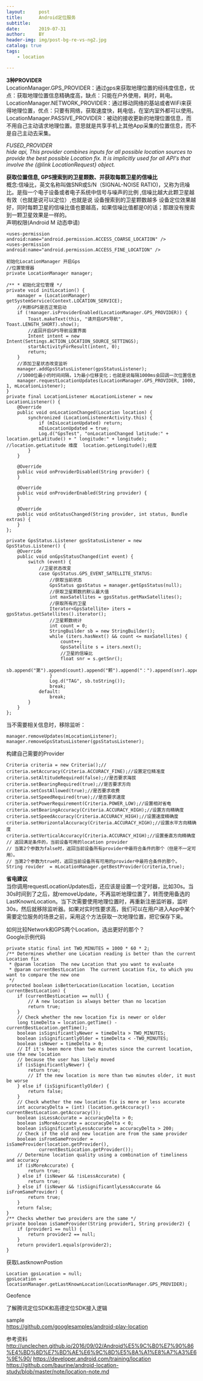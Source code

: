 ```yaml
---
layout:     post  
title:      Android定位服务  
subtitle:    
date:       2019-07-31  
author:     BY
header-img: img/post-bg-re-vs-ng2.jpg  
catalog: true  
tags: 
    - location

---
```


**3种PROVIDER**  
LocationManager.GPS_PROVIDER：通过gps来获取地理位置的经纬度信息，优点：获取地理位置信息精确度高，缺点：只能在户外使用，耗时，耗电。  
LocationManager.NETWORK_PROVIDER：通过移动网络的基站或者WiFi来获得地理位置，优点：只要有网络，获取速度快，耗电低，在室内室外都可以使用。  
LocationManager.PASSIVE_PROVIDER：被动的接收更新的地理位置信息，而不用自己主动请求地理位置。意思就是共享手机上其他App采集的位置信息，而不是自己主动去采集。

*FUSED_PROVIDER  
hide api, This provider combines inputs for all possible location sources to provide the best possible Location fix. It is implicitly used for all API's that involve the {@link LocationRequest} object.*

**获取位置信息, GPS搜索到的卫星颗数、并获取每颗卫星的信噪比**  
概念:信噪比，英文名称叫做SNR或S/N（SIGNAL-NOISE RATIO)，又称为讯噪比。是指一个电子设备或者电子系统中信号与噪声的比例 ,信噪比越大此颗卫星越有效（也就是说可以定位）,也就是说 设备搜索到的卫星颗数越多 设备定位效果越好，同时每颗卫星的信噪比值也要越高，如果信噪比值都是0的话；那跟没有搜索到一颗卫星效果是一样的。  
声明权限(Android M 动态申请)  

    <uses-permission android:name="android.permission.ACCESS_COARSE_LOCATION" />
    <uses-permission android:name="android.permission.ACCESS_FINE_LOCATION" />
    
    初始化LocationManager 开启Gps
    //位置管理器
    private LocationManager manager;

    /** * 初始化定位管理 */
    private void initLocation() {
        manager = (LocationManager) getSystemService(Context.LOCATION_SERVICE);
        //判断GPS是否正常启动
        if (!manager.isProviderEnabled(LocationManager.GPS_PROVIDER)) {
            Toast.makeText(this, "请开启GPS导航", Toast.LENGTH_SHORT).show();
            //返回开启GPS导航设置界面
            Intent intent = new Intent(Settings.ACTION_LOCATION_SOURCE_SETTINGS);
            startActivityForResult(intent, 0);
            return;
        }
        //添加卫星状态改变监听
        manager.addGpsStatusListener(gpsStatusListener);
        //1000位最小的时间间隔，1为最小位移变化；也就是说每隔1000ms会回调一次位置信息
        manager.requestLocationUpdates(LocationManager.GPS_PROVIDER, 1000, 1, mLocationListener);
    }
    private final LocationListener mLocationListener = new LocationListener() {
        @Override
        public void onLocationChanged(Location location) {
            synchronized (LocationListenerActivity.this) {
                if (mIsLocationUpdated) return;
                mIsLocationUpdated = true;
                Log.d("GpsTest", "onLocationChanged latitude:" + location.getLatitude() + " longitude:" + longitude);  //location.getLatitude 维度  location.getLongitude();经度
            }
        }

        @Override
        public void onProviderDisabled(String provider) {
        }

        @Override
        public void onProviderEnabled(String provider) {
        }

        @Override
        public void onStatusChanged(String provider, int status, Bundle extras) {
        }
    };

    private GpsStatus.Listener gpsStatusListener = new GpsStatus.Listener() {
        @Override
        public void onGpsStatusChanged(int event) {
            switch (event) {
                //卫星状态改变
                case GpsStatus.GPS_EVENT_SATELLITE_STATUS:
                    //获取当前状态
                    GpsStatus gpsStatus = manager.getGpsStatus(null);
                    //获取卫星颗数的默认最大值
                    int maxSatellites = gpsStatus.getMaxSatellites();
                    //获取所有的卫星
                    Iterator<GpsSatellite> iters = gpsStatus.getSatellites().iterator();
                    //卫星颗数统计
                    int count = 0;
                    StringBuilder sb = new StringBuilder();
                    while (iters.hasNext() && count <= maxSatellites) {
                        count++;
                        GpsSatellite s = iters.next();
                        //卫星的信噪比
                        float snr = s.getSnr();
                        sb.append("第").append(count).append("颗").append("：").append(snr).append("\n");
                    }
                    Log.d("TAG", sb.toString());
                    break;
                default:
                    break;
            }
        }
    };

当不需要相关信息时，移除监听：  

    manager.removeUpdates(mLocationListener);  
    manager.removeGpsStatusListener(gpsStatusListener);

构建自己需要的Provider  

    Criteria criteria = new Criteria();//
    criteria.setAccuracy(Criteria.ACCURACY_FINE);//设置定位精准度
    criteria.setAltitudeRequired(false);//是否要求海拔
    criteria.setBearingRequired(true);//是否要求方向
    criteria.setCostAllowed(true);//是否要求收费
    criteria.setSpeedRequired(true);//是否要求速度
    criteria.setPowerRequirement(Criteria.POWER_LOW);//设置相对省电
    criteria.setBearingAccuracy(Criteria.ACCURACY_HIGH);//设置方向精确度
    criteria.setSpeedAccuracy(Criteria.ACCURACY_HIGH);//设置速度精确度
    criteria.setHorizontalAccuracy(Criteria.ACCURACY_HIGH);//设置水平方向精确度
    criteria.setVerticalAccuracy(Criteria.ACCURACY_HIGH);//设置垂直方向精确度
    // 返回满足条件的，当前设备可用的location provider
    // 当第2个参数为false时，返回当前设备所有provider中最符合条件的那个（但是不一定可用）。
    // 当第2个参数为true时，返回当前设备所有可用的provider中最符合条件的那个。
    String rovider  = mLocationManager.getBestProvider(criteria,true);

**省电建议**  
当你调用requestLocationUpdates后，还应该是设置一个定时器，比如30s。当30s时间到了之后，就removeUpdate，不再监听地理位置了，转而使用备选的LastKnownLocation。当下次需要使用地理位置时，再重新注册监听器，监听30s，然后就移除监听器。如果对实时性要求高，我们可以在用户进入App中某个需要定位服务的场景之前，采用这个方法获取一次地理位置，把它保存下来。

如何比较Network和GPS两个Location，选出更好的那个？   
Google示例代码  

    private static final int TWO_MINUTES = 1000 * 60 * 2;
    /** Determines whether one Location reading is better than the current Location fix
     * @param location  The new Location that you want to evaluate
     * @param currentBestLocation  The current Location fix, to which you want to compare the new one
     */
    protected boolean isBetterLocation(Location location, Location currentBestLocation) {
        if (currentBestLocation == null) {
            // A new location is always better than no location
            return true;
        }
        // Check whether the new location fix is newer or older
        long timeDelta = location.getTime() - currentBestLocation.getTime();
        boolean isSignificantlyNewer = timeDelta > TWO_MINUTES;
        boolean isSignificantlyOlder = timeDelta < -TWO_MINUTES;
        boolean isNewer = timeDelta > 0;
        // If it's been more than two minutes since the current location, use the new location
        // because the user has likely moved
        if (isSignificantlyNewer) {
            return true;
            // If the new location is more than two minutes older, it must be worse
        } else if (isSignificantlyOlder) {
            return false;
        }
        // Check whether the new location fix is more or less accurate
        int accuracyDelta = (int) (location.getAccuracy() - currentBestLocation.getAccuracy());
        boolean isLessAccurate = accuracyDelta > 0;
        boolean isMoreAccurate = accuracyDelta < 0;
        boolean isSignificantlyLessAccurate = accuracyDelta > 200;
        // Check if the old and new location are from the same provider
        boolean isFromSameProvider = isSameProvider(location.getProvider(),
                currentBestLocation.getProvider());
        // Determine location quality using a combination of timeliness and accuracy
        if (isMoreAccurate) {
            return true;
        } else if (isNewer && !isLessAccurate) {
            return true;
        } else if (isNewer && !isSignificantlyLessAccurate && isFromSameProvider) {
            return true;
        }
        return false;
    }
    /** Checks whether two providers are the same */
    private boolean isSameProvider(String provider1, String provider2) {
        if (provider1 == null) {
            return provider2 == null;
        }
        return provider1.equals(provider2);
    }



获取LastknownPostion   

    Location gpsLocation = null;
    gpsLocation = locationManager.getLastKnownLocation(LocationManager.GPS_PROVIDER);


Geofence  


了解腾讯定位SDK和高德定位SDK接入逻辑


sample  
https://github.com/googlesamples/android-play-location

参考资料   
http://unclechen.github.io/2016/09/02/Android%E5%9C%B0%E7%90%86%E4%BD%8D%E7%BD%AE%E6%9C%8D%E5%8A%A1%E8%A7%A3%E6%9E%90/
https://developer.android.com/training/location
https://github.com/baurine/android-location-study/blob/master/note/location-note.md